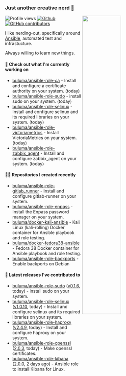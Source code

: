 ### Just another creative nerd 👋


![Profile views](https://gpvc.arturio.dev/buluma) <a href="https://gitstats.me/buluma">
  <img align="right" src="https://github-readme-stats.vercel.app/api?username=buluma&theme=gotham&show_icons=true" width="50%"/>
</a>
[![Github](https://img.shields.io/badge/-buluma-black?style=flat&labelColor=black&logo=github&logoColor=white&include_all_commits=true&count_private=true)](https://gitstats.me/buluma)
[![GitHub contributors](https://img.shields.io/github/contributors/buluma/badges.svg)](https://GitHub.com/buluma/badges/graphs/contributors/)

I like nerding-out, specifically around [Ansible](https://github.com/ansible/ansible), automated test and infrastucture.

Always willing to learn new things.

#### 👷 Check out what I'm currently working on

- [buluma/ansible-role-ca](https://github.com/buluma/ansible-role-ca) - Install and configure a certificate authority on your system. (today)
- [buluma/ansible-role-sudo](https://github.com/buluma/ansible-role-sudo) - install sudo on your system. (today)
- [buluma/ansible-role-selinux](https://github.com/buluma/ansible-role-selinux) - Install and configure selinux and its required libraries on your system. (today)
- [buluma/ansible-role-victoriametrics](https://github.com/buluma/ansible-role-victoriametrics) - Install VictoriaMetrics on your system. (today)
- [buluma/ansible-role-zabbix_agent](https://github.com/buluma/ansible-role-zabbix_agent) - Install and configure zabbix_agent on your system. (today)

#### 👨‍💻 Repositories I created recently

- [buluma/ansible-role-gitlab_runner](https://github.com/buluma/ansible-role-gitlab_runner) - Install and configure gitlab-runner on your system.
- [buluma/ansible-role-enpass](https://github.com/buluma/ansible-role-enpass) - Install the Enpass password manager on your system.
- [buluma/docker-kali-ansible](https://github.com/buluma/docker-kali-ansible) - Kali Linux (kali-rolling) Docker container for Ansible playbook and role testing. 
- [buluma/docker-fedora38-ansible](https://github.com/buluma/docker-fedora38-ansible) - Fedora 38 Docker container for Ansible playbook and role testing.
- [buluma/ansible-role-backports](https://github.com/buluma/ansible-role-backports) - Enable backports on Debian

#### 🚀 Latest releases I've contributed to

- [buluma/ansible-role-sudo](https://github.com/buluma/ansible-role-sudo) ([v0.1.6](https://github.com/buluma/ansible-role-sudo/releases/tag/v0.1.6), today) - install sudo on your system.
- [buluma/ansible-role-selinux](https://github.com/buluma/ansible-role-selinux) ([v1.0.10](https://github.com/buluma/ansible-role-selinux/releases/tag/v1.0.10), today) - Install and configure selinux and its required libraries on your system.
- [buluma/ansible-role-haproxy](https://github.com/buluma/ansible-role-haproxy) ([v2.4.9](https://github.com/buluma/ansible-role-haproxy/releases/tag/v2.4.9), today) - Install and configure haproxy on your system.
- [buluma/ansible-role-openssl](https://github.com/buluma/ansible-role-openssl) ([2.0.3](https://github.com/buluma/ansible-role-openssl/releases/tag/2.0.3), today) - Make openssl certificates.
- [buluma/ansible-role-kibana](https://github.com/buluma/ansible-role-kibana) ([2.0.0](https://github.com/buluma/ansible-role-kibana/releases/tag/2.0.0), 2 days ago) - Ansible role to install Kibana for Linux.


